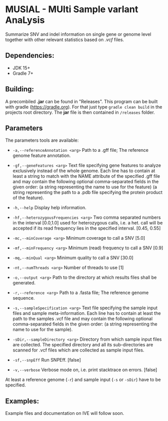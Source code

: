 # MUSIAL - MUlti Sample varIant AnaLysis
Summarize SNV and indel information on single gene or genome level together with other relevant statistics based on _.vcf_ files.

## Dependencies:
- JDK 15+
- Gradle 7+

## Building:
A precombiled **.jar** can be found in "Releases". This program can be built with gradle (https://gradle.org).
For that just type `gradle clean build` in the projects root directory.
The **jar** file is then contained in `/releases` folder.

## Parameters
The parameters tools are available:
* `-a,--referenceAnnotation <arg>`
Path to a .gff file; The reference genome feature annotation.

* `-gf,--geneFeatures <arg>`
Text file specifying gene features to analyze exclusively instead of
the whole genome. Each line has to contain at least a string to match
with the NAME attribute of the specified .gff file and may contain
the following optional comma-separated fields in the given order:
<NAME> (a string representing the name to use for the feature)
<PDBPATH> (a string representing the path to a .pdb file specifying the protein product of the feature).

* `-h,--help`
Display help information.

* `-hf,--heterozygousFrequencies <arg>`
Two comma separated numbers in the interval [0.0,1.0] used for
heterozygous calls, i.e. a het. call will be accepted if its read
frequency lies in the specified interval. [0.45, 0.55]

* `-mc,--minCoverage <arg>`
Minimum coverage to call a SNV [5.0]

* `-mf,--minFrequency <arg>`
Minimum (read) frequency to call a SNV [0.9]

* `-mq,--minQual <arg>`
Minimum quality to call a SNV [30.0]
                                       
* `-nt,--numThreads <arg>`
Number of threads to use [1]
 
* `-o,--output <arg>`
Path to the directory at which results files shall be generated.
                                       
* `-r,--reference <arg>`
Path to a .fasta file; The reference genome sequence.
                                       
* `-s,--sampleSpecification <arg>`
Text file specifying the sample input files and sample meta-information.
Each line has to contain at least the path to the samples .vcf file and 
may contain the following optional comma-separated fields in the given order:
<NAME> (a string representing the name to use for the sample).
                                       
* `-sDir,--sampleDirectory <arg>`
Directory from which sample input files are collected.
The specified directory and all its sub-directories are scanned for
.vcf files which are collected as sample input files.
                                       
* `-sf,--snpEff`
Run SNPEff. [false]
 
* `-v,--verbose`
Verbose mode on, i.e. print stacktrace on errors. [false]

At least a reference genome (`-r`) and sample input (`-s` or `-sDir`) have to be specified.

## Examples:
Example files and documentation on IVE will follow soon.